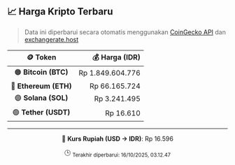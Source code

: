 

<!-- HARGA_KRIPTO -->
## 📈 Harga Kripto Terbaru

> Data ini diperbarui secara otomatis menggunakan [CoinGecko API](https://www.coingecko.com/) dan [exchangerate.host](https://exchangerate.host/)

<div align="center">

| 🪙 Token | 💰 Harga (IDR) |
|:------:|---------------:|
| 🟠 **Bitcoin (BTC)**   | Rp 1.849.604.776 |
| 🔵 **Ethereum (ETH)**  | Rp 66.165.724 |
| 🟣 **Solana (SOL)**    | Rp 3.241.495 |
| 🟢 **Tether (USDT)**   | Rp 16.610 |

---

💱 **Kurs Rupiah (USD → IDR)**: Rp 16.596

🕒 <sub>Terakhir diperbarui: 16/10/2025, 03.12.47</sub>

</div>
<!-- /HARGA_KRIPTO -->